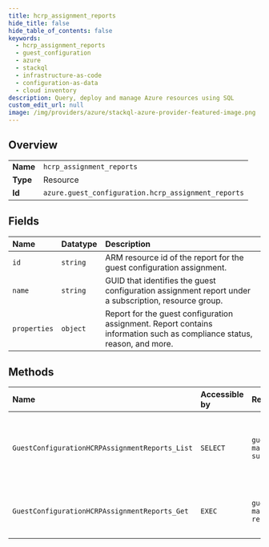 ```yaml
---
title: hcrp_assignment_reports
hide_title: false
hide_table_of_contents: false
keywords:
  - hcrp_assignment_reports
  - guest_configuration
  - azure    
  - stackql
  - infrastructure-as-code
  - configuration-as-data
  - cloud inventory
description: Query, deploy and manage Azure resources using SQL
custom_edit_url: null
image: /img/providers/azure/stackql-azure-provider-featured-image.png
---
```

  
    

## Overview
<table><tbody>
<tr><td><b>Name</b></td><td><code>hcrp_assignment_reports</code></td></tr>
<tr><td><b>Type</b></td><td>Resource</td></tr>
<tr><td><b>Id</b></td><td><code>azure.guest_configuration.hcrp_assignment_reports</code></td></tr>
</tbody></table>

## Fields
| Name | Datatype | Description |
|:-----|:---------|:------------|
| `id` | `string` | ARM resource id of the report for the guest configuration assignment. |
| `name` | `string` | GUID that identifies the guest configuration assignment report under a subscription, resource group. |
| `properties` | `object` | Report for the guest configuration assignment. Report contains information such as compliance status, reason, and more. |
## Methods
| Name | Accessible by | Required Params | Description |
|:-----|:--------------|:----------------|:------------|
| `GuestConfigurationHCRPAssignmentReports_List` | `SELECT` | `guestConfigurationAssignmentName, machineName, resourceGroupName, subscriptionId` | List all reports for the guest configuration assignment, latest report first. |
| `GuestConfigurationHCRPAssignmentReports_Get` | `EXEC` | `guestConfigurationAssignmentName, machineName, reportId, resourceGroupName, subscriptionId` | Get a report for the guest configuration assignment, by reportId. |
